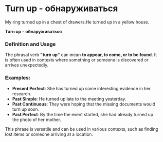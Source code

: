 # Turn up - обнаруживаться

My ring turned up in a chest of drawers.He turned up in a yellow house.

**Turn up** - **обнаруживаться**

### Definition and Usage
The phrasal verb **"turn up"** can mean **to appear, to come, or to be found**. It is often used in contexts where something or someone is discovered or arrives unexpectedly.

### Examples:
- **Present Perfect**: She has turned up some interesting evidence in her research.
- **Past Simple**: He turned up late to the meeting yesterday.
- **Past Continuous**: They were hoping that the missing documents would turn up soon.
- **Past Perfect**: By the time the event started, she had already turned up the photo of her mother.

This phrase is versatile and can be used in various contexts, such as finding lost items or someone arriving at a location.